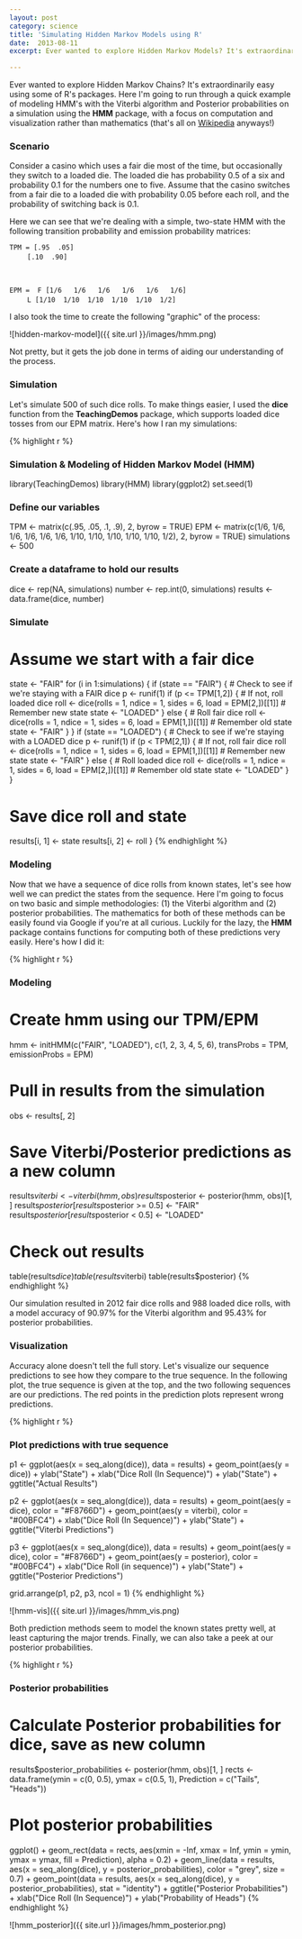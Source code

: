```yaml
---
layout: post
category: science
title: 'Simulating Hidden Markov Models using R'
date:  2013-08-11
excerpt: Ever wanted to explore Hidden Markov Models? It's extraordinarily easy using some of R's packages. Here I'm going to run through a quick example of modeling HMM's with the Viterbi algorithm and Posterior probabilities on a simulation using the HMM package, with a focus on computation and visualization rather than mathematics (that's all on Wikipedia, anyways).

---
```

Ever wanted to explore Hidden Markov Chains? It's extraordinarily easy using some of R's packages. Here I'm going to run through a quick example of modeling HMM's with the Viterbi algorithm and Posterior probabilities on a simulation using the __HMM__ package, with a focus on computation and visualization rather than mathematics (that's all on [Wikipedia](http://en.wikipedia.org/wiki/Hidden_Markov_model) anyways!)


### Scenario ###
Consider a casino which uses a fair die most of the time, but occasionally they switch to a loaded die. The loaded die has probability 0.5 of a six and probability 0.1 for the numbers one to five. Assume that the casino switches from a fair die to a loaded die with probability 0.05 before each roll, and the probability of switching back is 0.1.

Here we can see that we're dealing with a simple, two-state HMM with the following transition probability and emission probability matrices:

`TPM = [.95  .05]` <br />
       &nbsp;&nbsp;&nbsp;&nbsp;&nbsp;&nbsp;&nbsp;&nbsp;`[.10  .90]`
	   
<br />

`EPM =  F [1/6   1/6   1/6   1/6   1/6   1/6]` <br />
       &nbsp;&nbsp;&nbsp;&nbsp;&nbsp;&nbsp;&nbsp;&nbsp;`L [1/10  1/10  1/10  1/10  1/10  1/2]`

I also took the time to create the following "graphic" of the process:

![hidden-markov-model]({{ site.url }}/images/hmm.png)

Not pretty, but it gets the job done in terms of aiding our understanding of the process. 

### Simulation ###
Let's simulate 500 of such dice rolls. To make things easier, I used the __dice__ function from the __TeachingDemos__ package, which supports loaded dice tosses from our EPM matrix. Here's how I ran my simulations:

{% highlight r %}
### Simulation & Modeling of Hidden Markov Model (HMM)
library(TeachingDemos)
library(HMM)
library(ggplot2)
set.seed(1)

### Define our variables
TPM <- matrix(c(.95, .05, 
                .1, .9), 2, byrow = TRUE)
EPM <- matrix(c(1/6, 1/6, 1/6, 1/6, 1/6, 1/6,
                1/10, 1/10, 1/10, 1/10, 1/10, 1/2), 2, byrow = TRUE)
simulations <- 500

### Create a dataframe to hold our results
dice <- rep(NA, simulations)
number <- rep.int(0, simulations)
results <- data.frame(dice, number)

### Simulate
# Assume we start with a fair dice
state <- "FAIR"
for (i in 1:simulations) {
  if (state == "FAIR") {
    # Check to see if we're staying with a FAIR dice
    p <- runif(1)
    if (p <= TPM[1,2]) {
      # If not, roll loaded dice
      roll <- dice(rolls = 1, ndice = 1, sides = 6, load = EPM[2,])[[1]]
      # Remember new state
      state <- "LOADED"
    }
    else {
      # Roll fair dice
      roll <- dice(rolls = 1, ndice = 1, sides = 6, load = EPM[1,])[[1]]
      # Remember old state
      state <- "FAIR"
    }
  }
  if (state == "LOADED") {
    # Check to see if we're staying with a LOADED dice
    p <- runif(1)
    if (p < TPM[2,1]) {
      # If not, roll fair dice
      roll <- dice(rolls = 1, ndice = 1, sides = 6, load = EPM[1,])[[1]]
      # Remember new state
      state <- "FAIR"
    }
    else {
      # Roll loaded dice
      roll <- dice(rolls = 1, ndice = 1, sides = 6, load = EPM[2,])[[1]]
      # Remember old state
      state <- "LOADED"
    }
  }
  # Save dice roll and state
  results[i, 1] <- state
  results[i, 2] <- roll
}
{% endhighlight %}

### Modeling ###
Now that we have a sequence of dice rolls from known states, let's see how well we can predict the states from the sequence. Here I'm going to focus on two basic and simple methodologies: (1) the Viterbi algorithm and (2) posterior probabilities. The mathematics for both of these methods can be easily found via Google if you're at all curious. Luckily for the lazy, the __HMM__ package contains functions for computing both of these predictions very easily. Here's how I did it:

{% highlight r %}
### Modeling
# Create hmm using our TPM/EPM
hmm <- initHMM(c("FAIR", "LOADED"), c(1, 2, 3, 4, 5, 6),
               transProbs = TPM, emissionProbs = EPM)
# Pull in results from the simulation
obs <- results[, 2]
# Save Viterbi/Posterior predictions as a new column
results$viterbi <- viterbi(hmm, obs)
results$posterior <- posterior(hmm, obs)[1, ]
results$posterior[results$posterior >= 0.5] <- "FAIR"
results$posterior[results$posterior < 0.5] <- "LOADED"
# Check out results
table(results$dice)
table(results$viterbi)
table(results$posterior)
{% endhighlight %}

Our simulation resulted in 2012 fair dice rolls and 988 loaded dice rolls, with a model accuracy of 90.97% for the Viterbi algorithm and 95.43% for posterior probabilities. 

### Visualization ###
Accuracy alone doesn't tell the full story. Let's visualize our sequence predictions to see how they compare to the true sequence. In the following plot, the true sequence is given at the top, and the two following sequences are our predictions. The red points in the prediction plots represent wrong predictions.


{% highlight r %}
### Plot predictions with true sequence
p1 <- ggplot(aes(x = seq_along(dice)), data = results) +
      geom_point(aes(y = dice)) + 
      ylab("State") + xlab("Dice Roll (In Sequence)") + ylab("State") +
      ggtitle("Actual Results")

p2 <- ggplot(aes(x = seq_along(dice)), data = results) +
        geom_point(aes(y = dice), color = "#F8766D") + 
        geom_point(aes(y = viterbi), color = "#00BFC4") +
        xlab("Dice Roll (In Sequence)") + ylab("State") +
        ggtitle("Viterbi Predictions")

p3 <- ggplot(aes(x = seq_along(dice)), data = results) +
      geom_point(aes(y = dice), color = "#F8766D") + 
      geom_point(aes(y = posterior), color = "#00BFC4") +
      xlab("Dice Roll (in sequence)") + ylab("State") +
      ggtitle("Posterior Predictions")

grid.arrange(p1, p2, p3, ncol = 1)
{% endhighlight %}

![hmm-vis]({{ site.url }}/images/hmm_vis.png)

Both prediction methods seem to model the known states pretty well, at least capturing the major trends. Finally, we can also take a peek at our posterior probabilities. 

{% highlight r %}
### Posterior probabilities
# Calculate Posterior probabilities for dice, save as new column
results$posterior_probabilities <- posterior(hmm, obs)[1, ]
rects <- data.frame(ymin = c(0, 0.5), ymax = c(0.5, 1), Prediction = c("Tails", "Heads"))
# Plot posterior probabilities
ggplot() + 
  geom_rect(data = rects, aes(xmin = -Inf, xmax = Inf, ymin = ymin, ymax = ymax, fill = Prediction), alpha = 0.2) +
  geom_line(data = results, aes(x = seq_along(dice), y = posterior_probabilities), color = "grey", size = 0.7) +
  geom_point(data = results, aes(x = seq_along(dice), y = posterior_probabilities), stat = "identity") +
  ggtitle("Posterior Probabilities") +
  xlab("Dice Roll (In Sequence)") + 
  ylab("Probability of Heads")
{% endhighlight %}

![hmm_posterior]({{ site.url }}/images/hmm_posterior.png)
